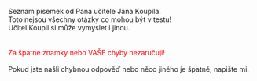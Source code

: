 Seznam písemek od Pana učitele Jana Koupila. 
\
Toto nejsou všechny otázky co mohou být v testu! \
Učitel Koupil si může vymyslet i jinou. \
\
\
<span style="color:red;">Za špatné znamky nebo VAŠE chyby nezaručuji!</span>
\
\
Pokud jste našli chybnou odpověď nebo něco jiného je špatně, napište mi.
